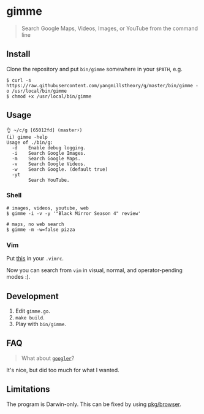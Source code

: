 # gimme

> Search Google Maps, Videos, Images, or YouTube from the command line

## Install

Clone the repository and put `bin/gimme` somewhere in your `$PATH`, e.g.

```
$ curl -s https://raw.githubusercontent.com/yangmillstheory/g/master/bin/gimme -o /usr/local/bin/gimme
$ chmod +x /usr/local/bin/gimme
```
## Usage

```
👌 ~/c/g [65012fd] (master⚡)
(i) gimme -help
Usage of ./bin/g:
  -d    Enable debug logging.
  -i    Search Google Images.
  -m    Search Google Maps.
  -v    Search Google Videos.
  -w    Search Google. (default true)
  -yt
        Search YouTube.
```

### Shell

```
# images, videos, youtube, web
$ gimme -i -v -y '"Black Mirror Season 4" review'

# maps, no web search
$ gimme -m -w=false pizza
```

### Vim

Put [this](g.vim) in your `.vimrc`.

Now you can search from `vim` in visual, normal, and operator-pending modes :).

## Development

1. Edit `gimme.go`.
1. `make build`.
1. Play with `bin/gimme`.

## FAQ

> What about [`googler`](https://github.com/jarun/googler)?

It's nice, but did too much for what I wanted.

## Limitations

The program is Darwin-only. This can be fixed by using [pkg/browser](https://godoc.org/github.com/pkg/browser).
